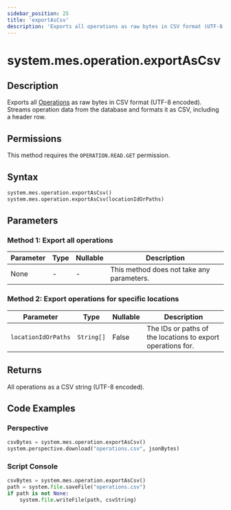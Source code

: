 ```yaml
---
sidebar_position: 25
title: 'exportAsCsv'
description: 'Exports all operations as raw bytes in CSV format (UTF-8 encoded)'
---
```


# system.mes.operation.exportAsCsv

## Description

Exports all [Operations](../../data-model/operation-model/operation) as raw bytes in CSV format
(UTF-8 encoded). Streams operation data from the database and formats it as CSV, including a
header row.

## Permissions

This method requires the `OPERATION.READ.GET` permission.

## Syntax

```python
system.mes.operation.exportAsCsv()
system.mes.operation.exportAsCsv(locationIdOrPaths)
```

## Parameters

### Method 1: Export all operations

| Parameter | Type | Nullable | Description                               |
| --------- | ---- | -------- | ----------------------------------------- |
| None      | -    | -        | This method does not take any parameters. |

### Method 2: Export operations for specific locations

| Parameter           | Type       | Nullable | Description                                                 |
| ------------------- | ---------- | -------- | ----------------------------------------------------------- |
| `locationIdOrPaths` | `String[]` | False    | The IDs or paths of the locations to export operations for. |

## Returns

All operations as a CSV string (UTF-8 encoded).

## Code Examples

### Perspective

```python
csvBytes = system.mes.operation.exportAsCsv()
system.perspective.download("operations.csv", jsonBytes)
```

### Script Console

```python
csvBytes = system.mes.operation.exportAsCsv()
path = system.file.saveFile("operations.csv")
if path is not None:
	system.file.writeFile(path, csvString)
```
